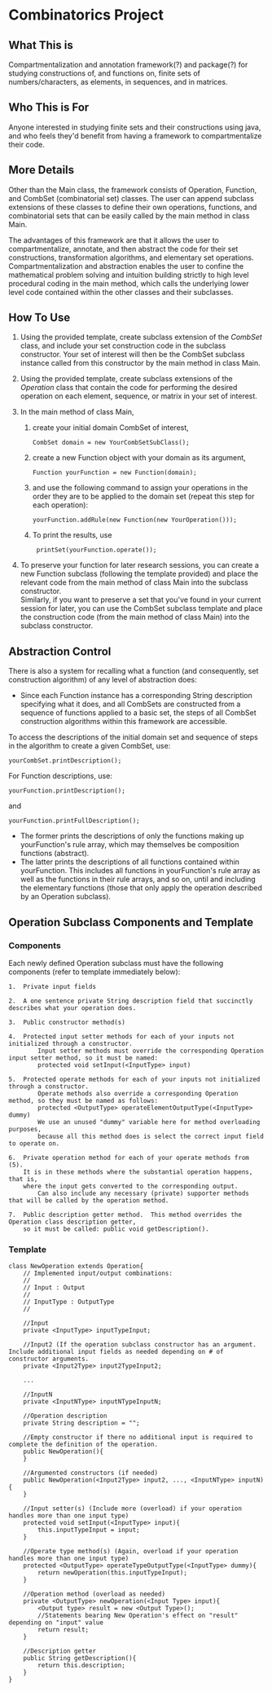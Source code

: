 # Combinatorics Project
## What This is
Compartmentalization and annotation framework(?) and package(?) for studying constructions of, and functions on, finite sets of numbers/characters, as elements, in sequences, and in matrices.

## Who This is For
Anyone interested in studying finite sets and their constructions using java, and who feels they'd benefit from having a framework to compartmentalize their code.

## More Details
Other than the Main class, the framework consists of Operation, Function, and CombSet (combinatorial set) classes.  The user can append subclass extensions of these classes to define their own operations, functions, and combinatorial sets that can be easily called by the main method in class Main.

The advantages of this framework are that it allows the user to compartmentalize, annotate, and then abstract the code for their set constructions, transformation algorithms, and elementary set operations.
Compartmentalization and abstraction enables the user to confine the mathematical problem solving and intuition building strictly to high level procedural coding in the main method, which calls the underlying lower level code contained within the other classes and their subclasses.


## How To Use
1.	Using the provided template, create subclass extension of the *CombSet* class, and include your set construction code in the subclass constructor.  Your set of interest will then be the CombSet subclass instance called from this constructor by the main method in class Main.

2.	Using the provided template, create subclass extensions of the *Operation* class that contain the code for performing the desired operation on each element, sequence, or matrix in your set of interest.

3.	In the main method of class Main, 
	1.	create your initial domain CombSet of interest, 

			CombSet domain = new YourCombSetSubClass();

	2.	create a new Function object with your domain as its argument, 

			Function yourFunction = new Function(domain);

	3.	and use the following command to assign your operations in the order they are to be applied to the domain set (repeat this step for each operation):

			yourFunction.addRule(new Function(new YourOperation())); 

	4. To print the results, use

			printSet(yourFunction.operate());

4.	To preserve your function for later research sessions, you can create a new Function subclass (following the template provided) and place the relevant code from the main method of class Main into the subclass constructor.  
	Similarly, if you want to preserve a set that you've found in your current session for later, you can use the CombSet subclass template and place the construction code (from the main method of class Main) into the subclass constructor.

## Abstraction Control

There is also a system for recalling what a function (and consequently, set construction algorithm) of any level of abstraction does:
+	Since each Function instance has a corresponding String description specifying what it does, and all CombSets are constructed from a sequence of functions applied to a basic set, the steps of all CombSet construction algorithms within this framework are accessible.

To access the descriptions of the initial domain set and sequence of steps in the algorithm to create a given CombSet, use:

	yourCombSet.printDescription();

For Function descriptions, use:

	yourFunction.printDescription();

and

	yourFunction.printFullDescription();

+	The former prints the descriptions of only the functions making up yourFunction's rule array, which may themselves be composition functions (abstract).
+	The latter prints the descriptions of all functions contained within yourFunction.  This includes all functions in yourFunction's rule array as well as the functions in their rule arrays, and so on, until and including the elementary functions (those that only apply the operation described by an Operation subclass).


## Operation Subclass Components and Template
### Components
Each newly defined Operation subclass must have the following components (refer to template immediately below):
  
  	1.	Private input fields
  
  	2.	A one sentence private String description field that succinctly describes what your operation does.
  
 	3.	Public constructor method(s)
 
 	4.	Protected input setter methods for each of your inputs not initialized through a constructor.
 			Input setter methods must override the corresponding Operation input setter method, so it must be named:
 			protected void setInput(<InputType> input)
 
  	5.	Protected operate methods for each of your inputs not initialized through a constructor.
  			Operate methods also override a corresponding Operation method, so they must be named as follows:
  			protected <OutputType> operateElementOutputType(<InputType> dummy)
  			We use an unused "dummy" variable here for method overloading purposes, 
  			because all this method does is select the correct input field to operate on.
  
  	6.	Private operation method for each of your operate methods from (5).  
  		It is in these methods where the substantial operation happens, that is, 
  		where the input gets converted to the corresponding output.
  			Can also include any necessary (private) supporter methods that will be called by the operation method.
  
 	7.	Public description getter method.  This method overrides the Operation class description getter, 
 		so it must be called: public void getDescription().

### Template
	class NewOperation extends Operation{
		// Implemented input/output combinations:
		// 
		// Input : Output
		// 			
		// InputType : OutputType
		// 				
	 
		//Input
		private <InputType> inputTypeInput;
	
		//Input2 (If the operation subclass constructor has an argument.  Include additional input fields as needed depending on # of constructor arguments.
		private <Input2Type> input2TypeInput2;
	
		...
	
		//InputN
		private <InputNType> inputNTypeInputN;
	
		//Operation description
		private String description = "";
	
		//Empty constructor if there no additional input is required to complete the definition of the operation.
		public NewOperation(){
		}
	
		//Argumented constructors (if needed)
		public NewOperation(<Input2Type> input2, ..., <InputNType> inputN){
		}
	
		//Input setter(s) (Include more (overload) if your operation handles more than one input type)
		protected void setInput(<InputType> input){
			this.inputTypeInput = input;
		}
	
		//Operate type method(s) (Again, overload if your operation handles more than one input type)
		protected <OutputType> operateTypeOutputType(<InputType> dummy){
			return newOperation(this.inputTypeInput);
		}
	
		//Operation method (overload as needed)
		private <OutputType> newOperation(<Input Type> input){
			<Output type> result = new <Output Type>();
			//Statements bearing New Operation's effect on "result" depending on "input" value
			return result;
		}
	
		//Description getter
		public String getDescription(){
			return this.description;
		}
	}
